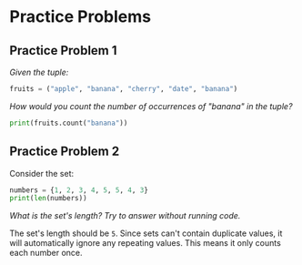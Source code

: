 # Practice Problems

## Practice Problem 1
*Given the tuple:*

```python
fruits = ("apple", "banana", "cherry", "date", "banana")
```

*How would you count the number of occurrences of "banana" in the tuple?*

```python
print(fruits.count("banana"))
```

## Practice Problem 2
Consider the set:

```python
numbers = {1, 2, 3, 4, 5, 5, 4, 3}
print(len(numbers))
```

*What is the set's length? Try to answer without running code.*

The set's length should be `5`. Since sets can't contain duplicate values, it will automatically ignore any repeating values. This means it only counts each number once.